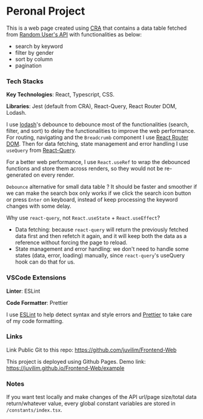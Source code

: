 # Peronal Project

This is a web page created using [CRA](https://create-react-app.dev/) that contains a data table fetched from [Random User's API](https://randomuser.me/documentation) with functionalities as below:

- search by keyword
- filter by gender
- sort by column
- pagination


### Tech Stacks

**Key Technologies**: React, Typescript, CSS.

**Libraries**: Jest (default from CRA), React-Query, React Router DOM, Lodash.

I use [lodash](https://lodash.com/)'s debounce to debounce most of the functionalities (search, filter, and sort) to delay the functionalities to improve the web performance. For routing, navigating and the `Breadcrumb` component I use [React Router DOM](https://reactrouterdotcom.fly.dev/docs/en/v6). Then for data fetching, state management and error handling I use `useQuery` from [React-Query](https://react-query.tanstack.com/).

For a better web performance, I use `React.useRef` to wrap the debounced functions and store them across renders, so they would not be re-generated on every render.

`Debounce` alternative for small data table ? It should be faster and smoother if we can make the search box only works if we click the search icon button or press `Enter` on keyboard, instead of keep processing the keyword changes with some delay.

Why use `react-query`, not `React.useState` + `React.useEffect`?

- Data fetching: because `react-query` will return the previously fetched data first and then refetch it again, and it will keep both the data as a reference without forcing the page to reload.
- State management and error handling: we don't need to handle some states (data, error, loading) manually, since `react-query`'s useQuery hook can do that for us.


### VSCode Extensions

**Linter**: ESLint

**Code Formatter**: Prettier

I use [ESLint](https://eslint.org/) to help detect syntax and style errors and [Prettier](https://prettier.io/) to take care of my code formatting.


### Links

Link Public Git to this repo: https://github.com/juvilim/Frontend-Web

This project is deployed using Github Pages. Demo link: https://juvilim.github.io/Frontend-Web/example

### Notes

If you want test locally and make changes of the API url/page size/total data return/whatever value, every global constant variables are stored in `/constants/index.tsx`.

